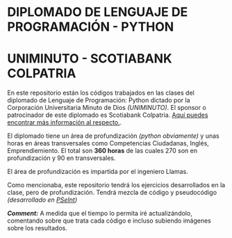 # DIPLOMADO DE LENGUAJE DE PROGRAMACIÓN - PYTHON
# UNIMINUTO - SCOTIABANK COLPATRIA

En este repositorio están los códigos trabajados en las clases del diplomado de Lenguaje de Programación: Python dictado por la Corporación Universitaria Minuto de Dios *(UNIMINUTO)*. El sponsor o patrocinador de este diplomado es Scotiabank Colpatria. [Aquí puedes encontrar más información al respecto.](https://www.uniminuto.edu/Convenio-Colpatria-UNIMINUTO).

El diplomado tiene un área de profundización *(python obviamente)* y unas horas en áreas transversales como Competencias Ciudadanas, Inglés, Emprendiemiento. El total son **360 horas** de las cuales 270 son en profundización y 90 en transversales.

El área de profundización es impartida por el ingeniero Llamas.

Como mencionaba, este repositorio tendrá los ejercicios desarrollados en la clase, pero de profundización. Tendrá mezcla de código y pseudocódigo *(desarrollado en [PSeInt](http://pseint.sourceforge.net/))*

***Comment:*** A medida que el tiempo lo permita iré actualizándolo, comentando sobre que trata cada código e incluso subiendo imágenes sobre los resultados.
